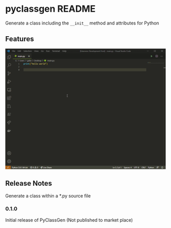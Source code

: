 # pyclassgen README

Generate a class including the `__init__` method and attributes for Python

## Features

![Example](images/example.gif)

## Release Notes

Generate a class within a *.py source file

### 0.1.0

Initial release of PyClassGen (Not published to market place)
